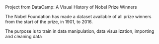 Project from DataCamp: A Visual History of Nobel Prize Winners

The Nobel Foundation has made a dataset available of all prize winners from the start of the prize, in 1901, to 2016.

The purpose is to train in data manipulation, data visualization, importing and cleaning data
